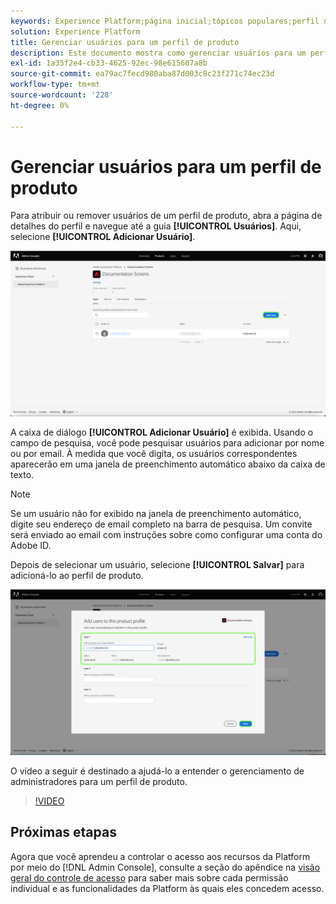 ```yaml
---
keywords: Experience Platform;página inicial;tópicos populares;perfil de produto
solution: Experience Platform
title: Gerenciar usuários para um perfil de produto
description: Este documento mostra como gerenciar usuários para um perfil de produto na interface do usuário do Adobe Experience Platform.
exl-id: 1a35f2e4-cb33-4625-92ec-98e615607a8b
source-git-commit: ea79ac7fecd980aba87d003c8c23f271c74ec23d
workflow-type: tm+mt
source-wordcount: '228'
ht-degree: 0%

---
```


# Gerenciar usuários para um perfil de produto

Para atribuir ou remover usuários de um perfil de produto, abra a página de detalhes do perfil e navegue até a guia **[!UICONTROL Usuários]**. Aqui, selecione **[!UICONTROL Adicionar Usuário]**.

![A página de detalhes do perfil do produto mostrando os usuários listados na guia [!UICONTROL Usuários].](../images/add-user.png)

A caixa de diálogo **[!UICONTROL Adicionar Usuário]** é exibida. Usando o campo de pesquisa, você pode pesquisar usuários para adicionar por nome ou por email. À medida que você digita, os usuários correspondentes aparecerão em uma janela de preenchimento automático abaixo da caixa de texto.

>[!NOTE]
>
>Se um usuário não for exibido na janela de preenchimento automático, digite seu endereço de email completo na barra de pesquisa. Um convite será enviado ao email com instruções sobre como configurar uma conta do Adobe ID.

Depois de selecionar um usuário, selecione **[!UICONTROL Salvar]** para adicioná-lo ao perfil de produto.

![Adicionar usuários à página de perfil do produto destacando detalhes do usuário.](../images/save-user.png)

O vídeo a seguir é destinado a ajudá-lo a entender o gerenciamento de administradores para um perfil de produto.

>[!VIDEO](https://video.tv.adobe.com/v/333860/?learn=on)

## Próximas etapas

Agora que você aprendeu a controlar o acesso aos recursos da Platform por meio do [!DNL Admin Console], consulte a seção do apêndice na [visão geral do controle de acesso](../home.md) para saber mais sobre cada permissão individual e as funcionalidades da Platform às quais eles concedem acesso.
